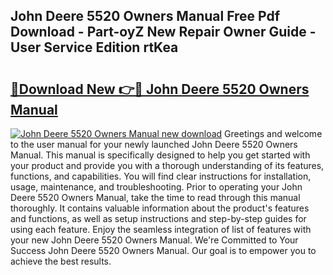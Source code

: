 ## John Deere 5520 Owners Manual Free Pdf Download - Part-oyZ New Repair Owner Guide - User Service Edition rtKea

# <h2><a href="http://bc92288.oget.top/?id=John+Deere+5520+Owners+Manual">🔗Download New 👉🔴 John Deere 5520 Owners Manual</a></h2>

[![John Deere 5520 Owners Manual new download](https://i.imgur.com/5g1atiW.png)](http://bc92288.oget.top/?id=John+Deere+5520+Owners+Manual)
Greetings and welcome to the user manual for your newly launched John Deere 5520 Owners Manual. This manual is specifically designed to help you get started with your product and provide you with a thorough understanding of its features, functions, and capabilities. You will find clear instructions for installation, usage, maintenance, and troubleshooting. Prior to operating your John Deere 5520 Owners Manual, take the time to read through this manual thoroughly. It contains valuable information about the product's features and functions, as well as setup instructions and step-by-step guides for using each feature. Enjoy the seamless integration of list of features with your new John Deere 5520 Owners Manual. We're Committed to Your Success John Deere 5520 Owners Manual. Our goal is to empower you to achieve the best results.
